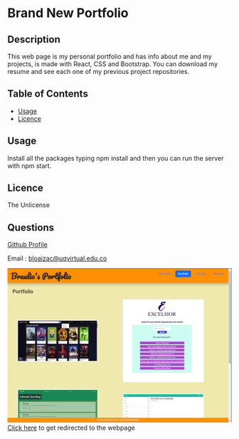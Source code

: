 # Brand New Portfolio

## Description
This web page is my personal portfolio and has info about me and my projects, is made with React, CSS and Bootstrap.
You can download my resume and see each one of my previous project repositories.


## Table of Contents

- [Usage](#usage)
- [Licence](#licence)

## Usage
Install all the packages typing npm install and then you can run the server with npm start.

## Licence
The Unlicense

## Questions
[Github Profile](https://github.com/braulioloaizac)


Email : bloaizac@uqvirtual.edu.co

![alt text](./screenshot.png/ "snapshot")
[Click here](https://braulioloaizac.github.io/brand_new_portfolio/#portfolio) to get redirected to the webpage
